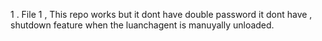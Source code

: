 1 . File 1 , This repo works but it dont have double password it dont have , shutdown feature when  the luanchagent is manuyally unloaded.


